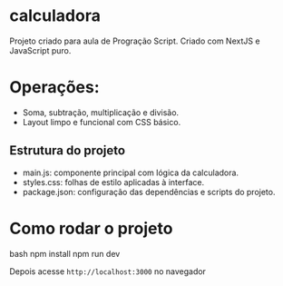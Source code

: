 # calculadora
Projeto criado para aula de Progração Script. Criado com NextJS e JavaScript puro.

# Operações:
- Soma, subtração, multiplicação e divisão.
- Layout limpo e funcional com CSS básico.

## Estrutura do projeto
- main.js: componente principal com lógica da calculadora.
- styles.css: folhas de estilo aplicadas à interface.
- package.json: configuração das dependências e scripts do projeto.

# Como rodar o projeto
bash
npm install
npm run dev

Depois acesse `http://localhost:3000` no navegador
